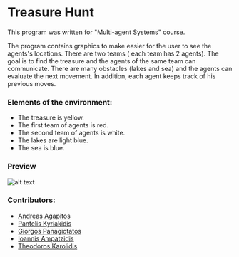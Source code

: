 # Treasure Hunt
Τhis program was written for "Multi-agent Systems" course.

The program contains graphics to make easier for the user to see the agents's locations. There are two teams ( each team has 2 agents). The goal is to find the treasure and the agents of the same team can communicate. There are many obstacles (lakes and sea) and the agents can evaluate the next movement. In addition, each agent keeps track of his previous moves.
### Elements of the environment:
* The treasure is yellow.
* The first team of agents is red.
* The second team of agents is white.
* The lakes are light blue.
* The sea is blue.

### Preview
![alt text](https://github.com/andreasagap/Undergraduate-Projects/blob/master/%CE%A4reasureHunt/preview.PNG)

### Contributors:
* [Andreas Agapitos](https://github.com/andreasagap)
* [Pantelis Kyriakidis](https://github.com/PantelisKyriakidis)
* [Giorgos Panagiotatos](https://github.com/panagiotat)
* [Ioannis Ampatzidis](https://github.com/ioampatzidis)
* [Theodoros Karolidis](https://github.com/karolidis)



